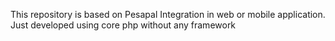 This repository is based on Pesapal Integration in web or mobile application. Just developed using core php without any framework
